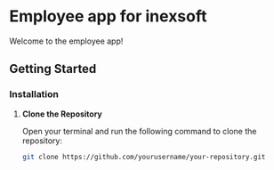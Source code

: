 # Employee app for inexsoft

Welcome to the employee app!
## Getting Started



### Installation

1. **Clone the Repository**

   Open your terminal and run the following command to clone the repository:

   ```bash
   git clone https://github.com/yourusername/your-repository.git
